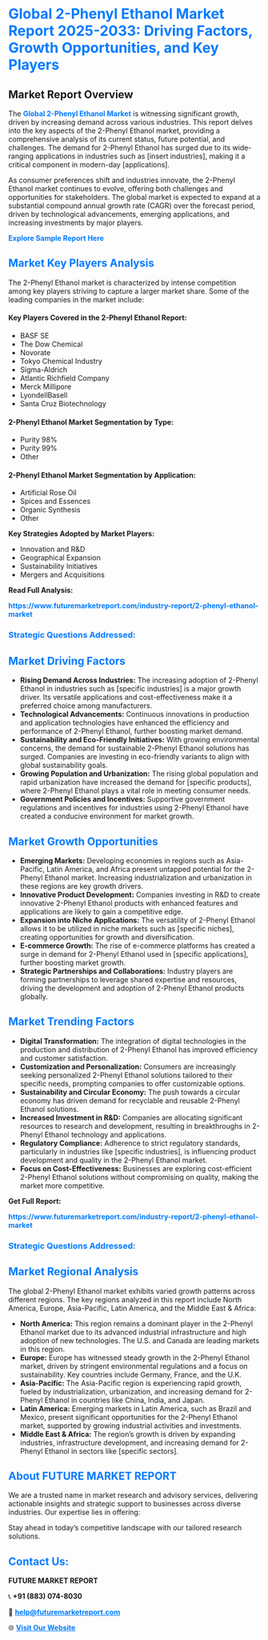 <h1 style="color: #007BFF;">Global 2-Phenyl Ethanol Market Report 2025-2033: Driving Factors, Growth Opportunities, and Key Players</h1>

<section id="overview">
<h2>Market Report Overview</h2>
<p>The <a href="https://www.futuremarketreport.com/industry-report/2-phenyl-ethanol-market" style="color: #007BFF; text-decoration: none;"><strong>Global 2-Phenyl Ethanol Market</strong></a> is witnessing significant growth, driven by increasing demand across various industries. This report delves into the key aspects of the 2-Phenyl Ethanol market, providing a comprehensive analysis of its current status, future potential, and challenges. The demand for 2-Phenyl Ethanol has surged due to its wide-ranging applications in industries such as [insert industries], making it a critical component in modern-day [applications].</p>
<p>As consumer preferences shift and industries innovate, the 2-Phenyl Ethanol market continues to evolve, offering both challenges and opportunities for stakeholders. The global market is expected to expand at a substantial compound annual growth rate (CAGR) over the forecast period, driven by technological advancements, emerging applications, and increasing investments by major players.</p>
</section>

<section id="overview">
<p><a href="https://www.futuremarketreport.com/request-sample/reportId=89427" style="color: #007BFF; text-decoration: none;"><strong>Explore Sample Report Here</strong></a></p>
</section>

<section id="key-players">
<h2 style="color: #007BFF;">Market Key Players Analysis</h2>
<p>The 2-Phenyl Ethanol market is characterized by intense competition among key players striving to capture a larger market share. Some of the leading companies in the market include:</p>
<h4>Key Players Covered in the 2-Phenyl Ethanol Report:</h4>
<ul><li>BASF SE</li><li>The Dow Chemical</li><li>Novorate</li><li>Tokyo Chemical Industry</li><li>Sigma-Aldrich</li><li>Atlantic Richfield Company</li><li>Merck Millipore</li><li>LyondellBasell</li><li>Santa Cruz Biotechnology</li></ul>
<h4>2-Phenyl Ethanol Market Segmentation by Type:</h4>
<ul><li>Purity 98%</li><li>Purity 99%</li><li>Other</li></ul>

<h4>2-Phenyl Ethanol Market Segmentation by Application:</h4>
<ul><li>Artificial Rose Oil</li><li>Spices and Essences</li><li>Organic Synthesis</li><li>Other</li></ul>
<p><strong>Key Strategies Adopted by Market Players:</strong></p>
<ul>
<li>Innovation and R&D</li>
<li>Geographical Expansion</li>
<li>Sustainability Initiatives</li>
<li>Mergers and Acquisitions</li>
</ul>
</section>

<section>
<p><strong>Read Full Analysis: </strong></p><a href="https://www.futuremarketreport.com/industry-report/2-phenyl-ethanol-market" style="color: #007BFF; text-decoration: none;"><strong>https://www.futuremarketreport.com/industry-report/2-phenyl-ethanol-market</strong></a>
<h3 style="color: #007BFF;">Strategic Questions Addressed:</h3>
</section>

<section id="driving-factors">
<h2 style="color: #007BFF;">Market Driving Factors</h2>
<ul>
<li><strong>Rising Demand Across Industries:</strong> The increasing adoption of 2-Phenyl Ethanol in industries such as [specific industries] is a major growth driver. Its versatile applications and cost-effectiveness make it a preferred choice among manufacturers.</li>
<li><strong>Technological Advancements:</strong> Continuous innovations in production and application technologies have enhanced the efficiency and performance of 2-Phenyl Ethanol, further boosting market demand.</li>
<li><strong>Sustainability and Eco-Friendly Initiatives:</strong> With growing environmental concerns, the demand for sustainable 2-Phenyl Ethanol solutions has surged. Companies are investing in eco-friendly variants to align with global sustainability goals.</li>
<li><strong>Growing Population and Urbanization:</strong> The rising global population and rapid urbanization have increased the demand for [specific products], where 2-Phenyl Ethanol plays a vital role in meeting consumer needs.</li>
<li><strong>Government Policies and Incentives:</strong> Supportive government regulations and incentives for industries using 2-Phenyl Ethanol have created a conducive environment for market growth.</li>
</ul>
</section>

<section id="growth-opportunities">
<h2 style="color: #007BFF;">Market Growth Opportunities</h2>
<ul>
<li><strong>Emerging Markets:</strong> Developing economies in regions such as Asia-Pacific, Latin America, and Africa present untapped potential for the 2-Phenyl Ethanol market. Increasing industrialization and urbanization in these regions are key growth drivers.</li>
<li><strong>Innovative Product Development:</strong> Companies investing in R&D to create innovative 2-Phenyl Ethanol products with enhanced features and applications are likely to gain a competitive edge.</li>
<li><strong>Expansion into Niche Applications:</strong> The versatility of 2-Phenyl Ethanol allows it to be utilized in niche markets such as [specific niches], creating opportunities for growth and diversification.</li>
<li><strong>E-commerce Growth:</strong> The rise of e-commerce platforms has created a surge in demand for 2-Phenyl Ethanol used in [specific applications], further boosting market growth.</li>
<li><strong>Strategic Partnerships and Collaborations:</strong> Industry players are forming partnerships to leverage shared expertise and resources, driving the development and adoption of 2-Phenyl Ethanol products globally.</li>
</ul>
</section>

<section id="trending-factors">
<h2 style="color: #007BFF;">Market Trending Factors</h2>
<ul>
<li><strong>Digital Transformation:</strong> The integration of digital technologies in the production and distribution of 2-Phenyl Ethanol has improved efficiency and customer satisfaction.</li>
<li><strong>Customization and Personalization:</strong> Consumers are increasingly seeking personalized 2-Phenyl Ethanol solutions tailored to their specific needs, prompting companies to offer customizable options.</li>
<li><strong>Sustainability and Circular Economy:</strong> The push towards a circular economy has driven demand for recyclable and reusable 2-Phenyl Ethanol solutions.</li>
<li><strong>Increased Investment in R&D:</strong> Companies are allocating significant resources to research and development, resulting in breakthroughs in 2-Phenyl Ethanol technology and applications.</li>
<li><strong>Regulatory Compliance:</strong> Adherence to strict regulatory standards, particularly in industries like [specific industries], is influencing product development and quality in the 2-Phenyl Ethanol market.</li>
<li><strong>Focus on Cost-Effectiveness:</strong> Businesses are exploring cost-efficient 2-Phenyl Ethanol solutions without compromising on quality, making the market more competitive.</li>
</ul>
</section>

<section>
<p><strong>Get Full Report: </strong></p><a href="https://www.futuremarketreport.com/industry-report/2-phenyl-ethanol-market" style="color: #007BFF; text-decoration: none;"><strong>https://www.futuremarketreport.com/industry-report/2-phenyl-ethanol-market</strong></a>
<h3 style="color: #007BFF;">Strategic Questions Addressed:</h3>
</section>


<section id="regional-analysis">
<h2 style="color: #007BFF;">Market Regional Analysis</h2>
<p>The global 2-Phenyl Ethanol market exhibits varied growth patterns across different regions. The key regions analyzed in this report include North America, Europe, Asia-Pacific, Latin America, and the Middle East & Africa:</p>
<ul>
<li><strong>North America:</strong> This region remains a dominant player in the 2-Phenyl Ethanol market due to its advanced industrial infrastructure and high adoption of new technologies. The U.S. and Canada are leading markets in this region.</li>
<li><strong>Europe:</strong> Europe has witnessed steady growth in the 2-Phenyl Ethanol market, driven by stringent environmental regulations and a focus on sustainability. Key countries include Germany, France, and the U.K.</li>
<li><strong>Asia-Pacific:</strong> The Asia-Pacific region is experiencing rapid growth, fueled by industrialization, urbanization, and increasing demand for 2-Phenyl Ethanol in countries like China, India, and Japan.</li>
<li><strong>Latin America:</strong> Emerging markets in Latin America, such as Brazil and Mexico, present significant opportunities for the 2-Phenyl Ethanol market, supported by growing industrial activities and investments.</li>
<li><strong>Middle East & Africa:</strong> The region’s growth is driven by expanding industries, infrastructure development, and increasing demand for 2-Phenyl Ethanol in sectors like [specific sectors].</li>
</ul>
</section>

<footer>
<h2 style="color: #007BFF;">About FUTURE MARKET REPORT</h2>
<p>We are a trusted name in market research and advisory services, delivering actionable insights and strategic support to businesses across diverse industries. Our expertise lies in offering:</p>

<p>Stay ahead in today’s competitive landscape with our tailored research solutions.</p>

<h2 style="color: #007BFF;">Contact Us:</h2>
<p><strong>FUTURE MARKET REPORT</strong></p>
<p>📞 <strong>+91 (883) 074-8030</strong></p>
<p>📧 <strong><a href="mailto:help@futuremarketreport.com" style="color: #007BFF;">help@futuremarketreport.com</a></strong></p>
<p>🌐 <strong><a href="https://www.futuremarketreport.com/" style="color: #007BFF;">Visit Our Website</a></strong></p>
</footer>